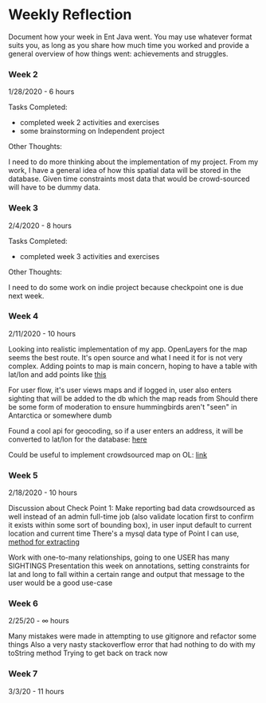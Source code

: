 # Weekly Reflection

Document how your week in Ent Java went. You may use whatever format suits you, as long as you share how much time you worked and provide a general overview of how things went: achievements and struggles. 


### Week 2

1/28/2020 - 6 hours

Tasks Completed:

 * completed week 2 activities and exercises
 * some brainstorming on Independent project
 
Other Thoughts:

I need to do more thinking about the implementation of my project. From my work, I have a general idea of how this spatial data
will be stored in the database. Given time constraints most data that would be crowd-sourced will have to be dummy data.

 
### Week 3

2/4/2020 - 8 hours

Tasks Completed:

   * completed week 3 activities and exercises
   
   Other Thoughts:
   
   I need to do some work on indie project because checkpoint one is due next week. 
### Week 4

2/11/2020 - 10 hours

Looking into realistic implementation of my app. OpenLayers for the map seems the best route.
It's open source and what I need it for is not very complex. Adding points to map
is main concern, hoping to have a table with lat/lon and add points like [this](https://gis.stackexchange.com/questions/314140/openlayers-5-add-multiple-markers) 

For user flow, it's user views maps and if logged in, user also enters sighting that will be added to the db which the map reads from
Should there be some form of moderation to ensure hummingbirds aren't "seen" in Antarctica or somewhere dumb

Found a cool api for geocoding, so if a user enters an address, it will be converted to lat/lon for the database: [here](https://opencagedata.com/)

Could be useful to implement crowdsourced map on OL: [link](https://gis.stackexchange.com/questions/32159/using-openlayers-to-collect-data-by-crowdsourcing)

### Week 5 

2/18/2020 - 10 hours

Discussion about Check Point 1: Make reporting bad data crowdsourced as well instead of an admin full-time job (also validate location first to confirm it exists within some sort of bounding box), in user input default to current location and current time
There's a mysql data type of Point I can use, [method for extracting](https://dev.mysql.com/doc/refman/8.0/en/gis-point-property-functions.html#function_st-x)

Work with one-to-many relationships, going to one USER has many SIGHTINGS
Presentation this week on annotations, setting constraints for lat and long to fall
within a certain range and output that message to the user would be a good use-case

### Week 6

2/25/20 - ∞ hours

Many mistakes were made in attempting to use gitignore and refactor some things
Also a very nasty stackoverflow error that had nothing to do with my toString method
Trying to get back on track now

### Week 7

3/3/20 - 11 hours




